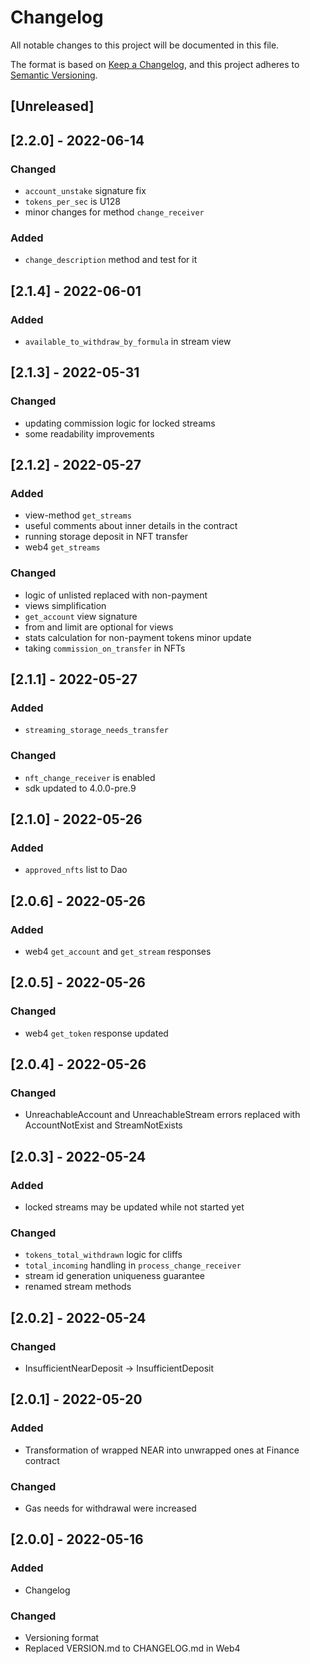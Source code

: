 # Changelog
All notable changes to this project will be documented in this file.

The format is based on [Keep a Changelog](https://keepachangelog.com/en/1.0.0/),
and this project adheres to [Semantic Versioning](https://semver.org/spec/v2.0.0.html).

## [Unreleased]

## [2.2.0] - 2022-06-14
### Changed
- `account_unstake` signature fix
- `tokens_per_sec` is U128
- minor changes for method `change_receiver`
### Added
- `change_description` method and test for it

## [2.1.4] - 2022-06-01
### Added
- `available_to_withdraw_by_formula` in stream view

## [2.1.3] - 2022-05-31
### Changed
- updating commission logic for locked streams
- some readability improvements

## [2.1.2] - 2022-05-27
### Added
- view-method `get_streams`
- useful comments about inner details in the contract
- running storage deposit in NFT transfer
- web4 `get_streams`
### Changed
- logic of unlisted replaced with non-payment
- views simplification
- `get_account` view signature
- from and limit are optional for views
- stats calculation for non-payment tokens minor update
- taking `commission_on_transfer` in NFTs

## [2.1.1] - 2022-05-27
### Added
- `streaming_storage_needs_transfer`
### Changed
- `nft_change_receiver` is enabled
- sdk updated to 4.0.0-pre.9

## [2.1.0] - 2022-05-26
### Added
- `approved_nfts` list to Dao

## [2.0.6] - 2022-05-26
### Added
- web4 `get_account` and `get_stream` responses

## [2.0.5] - 2022-05-26
### Changed
- web4 `get_token` response updated

## [2.0.4] - 2022-05-26
### Changed
- UnreachableAccount and UnreachableStream errors replaced with AccountNotExist and StreamNotExists

## [2.0.3] - 2022-05-24
### Added
- locked streams may be updated while not started yet
### Changed
- `tokens_total_withdrawn` logic for cliffs
- `total_incoming` handling in `process_change_receiver`
- stream id generation uniqueness guarantee
- renamed stream methods

## [2.0.2] - 2022-05-24
### Changed
- InsufficientNearDeposit -> InsufficientDeposit

## [2.0.1] - 2022-05-20
### Added
- Transformation of wrapped NEAR into unwrapped ones at Finance contract
### Changed
- Gas needs for withdrawal were increased

## [2.0.0] - 2022-05-16
### Added
- Changelog
### Changed
- Versioning format
- Replaced VERSION.md to CHANGELOG.md in Web4
